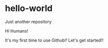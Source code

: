 # hello-world
Just another repository

Hi Humans!

It's my first time to use Github!!
Let's get started!!
